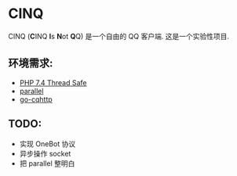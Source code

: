 # CINQ
CINQ (**C**INQ **I**s **N**ot **Q**Q) 是一个自由的 QQ 客户端. 这是一个实验性项目.

## 环境需求:
- [PHP 7.4 Thread Safe](https://www.php.net/downloads)
- [parallel](https://www.php.net/manual/en/book.parallel.php)
- [go-cqhttp](https://github.com/Mrs4s/go-cqhttp)

## TODO:
- 实现 OneBot 协议
- 异步操作 socket
- 把 parallel 整明白